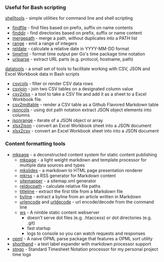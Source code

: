 
### Useful for Bash scripting

[shelltools](https://caltechlibrary.github.io/shelltools/) - simple utilities for command line and shell scripting

+ [findfile](https://caltechlibrary.github.io/shelltools/findfile.html) - find files based on prefix, suffix on name contents
+ [finddir](https://caltechlibrary.github.io/shelltools/finddir.html) - find directories based on prefix, suffix or name content
+ [mergepath](https://caltechlibrary.github.io/shelltools/mergepath.html) - merge a path, without duplicates into a PATH list
+ [range](https://caltechlibrary.github.io/shelltools/range.html) - emit a range of integers
+ [reldate](https://caltechlibrary.github.io/shelltools/reldate.html) - calculate a relative date in YYYY-MM-DD format
+ [timefmt](https://caltechlibrary.github.io/shelltools/timefmt.html) - format time output per Go's time package time notation
+ [urlparse](https://caltechlibrary.github.io/shelltools/urlparse.html) - extract URL parts (e.g. protocol, hostname, path)


[datatools](https://caltechlibrary.github.io/datatools/) - a small set of tools to facilitate working with CSV, JSON and Excel Workbook data in Bash scripts

+ [csvcols](https://caltechlibrary.github.io/datatools/docs/csvcols.html) - filter or render CSV data rows 
+ [csvjoin](https://caltechlibrary.github.io/datatools/docs/csvjoin.html) - join two CSV tables on a designated column value
+ [csv2xlsx](https://caltechlibrary.github.io/datatools/docs/csv2xlsx.html) - a tool to take a CSV file and add it as a sheet to a Excel Workbook file.
+ [csv2mdtable](https://caltechlibrary.github.io/datatools/docs/csv2mdtable.html) - render a CSV table as a Github Flavored Markdown table
+ [jsoncols](https://caltechlibrary.github.io/datatools/docs/jsoncols.html) - using dot path notation extract JSON object elements into columns
+ [jsonrange](https://caltechlibrary.github.io/datatools/docs/jsonrange.html) - iterate of a JSON object or array
+ [xlsx2json](https://caltechlibrary.github.io/datatools/docs/xlsx2json.html) - convert an Excel Workbook sheet into a JSON document
+ [xlsx2csv](https://caltechlibrary.github.io/datatools/docs/xlsx2csv.html) - convert an Excel Workbook sheet into into a JSON document


### Content formatting tools

+ [mkpage](/mkpage/) - a deconstructed content system for static content publishing
    + [mkpage](/mkpage/docs/mkpage.html) - a light weight markdown and template processor for multiple data sources and types
    + [mkslides](/mkpage/docs/mkslides.html) - a markdown to HTML page presentation renderer
    + [mkrss](/mkpage/docs/mkrss.html) - a RSS generator for Markdown content
    + [sitemapper](/mkpage/docs/sitemapper.html) - a sitemap.xml generator
    + [reldocpath](/mkpage/docs/reldocpath.html) - calculate relative file paths
    + [titleline](/mkpage/docs/titleline.html) - extract the first title from a Markdown file
    + [byline](/mkpage/docs/byline.html) - extract a byline from an article written in Markdown
    + [urlencode](/mkpage/docs/urlencode.html) and [urldecode](/mkpage/docs/urldecode.html) - url encode/decode from the command line
    + [ws](/mkpage/docs/ws) - A nimble static content webserver
        + doesn't serve dot files (e.g. .htaccess) or dot directories (e.g. .git)
        + fast startup
        + logs to console so you can watch requests and responses
+ [opml](/opml/) - A naive OPML parse package that features a OPML sort utility
+ [shorthand](/shorthand/) - a text label expander with markdown processor support
+ [stngo](/stngo/) - Standard Timesheet Notation processor for my personal project time logs

